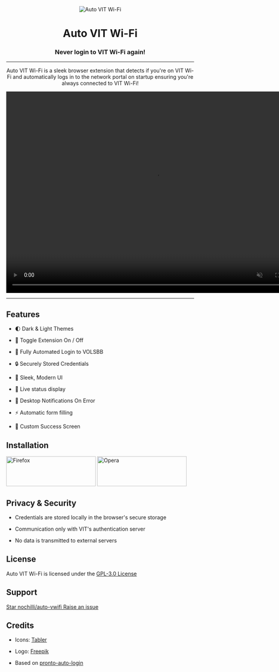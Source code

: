 <style>
    @media (max-width: 600px) {
        #vid,
        #txt {
            width: 400px !important;
            height: auto;
        }
    }
</style>

<div align="center">
	<img src="https://files.catbox.moe/tzk1xp.png" alt="Auto VIT Wi-Fi" />
	<h1 style="color: var(--pico-primary)">Auto VIT Wi-Fi</h1>
	<h3>Never login to VIT Wi-Fi again!</h3>
	<hr />
	<div id="txt" style="max-width: 1000px">
		<p>
			Auto VIT Wi-Fi is a sleek browser extension that detects if you're on VIT
			Wi-Fi and automatically logs in to the network portal on startup ensuring
			you're always connected to VIT Wi-Fi!
		</p>
	</div>
<video id="vid" align="center" width="800" height="540" autoplay controls muted>
<source src="https://files.catbox.moe/nbcrtd.mp4" type="video/mp4">
</video>
</div>

***

## Features

- 🌓 Dark & Light Themes

- 🔋 Toggle Extension On / Off

- 🚀 Fully Automated Login to VOLSBB

- 🔒 Securely Stored Credentials

- 📱 Sleek, Modern UI

- 🔄️ Live status display
  
- 🔔 Desktop Notifications On Error

- ⚡ Automatic form filling

- 🪪 Custom Success Screen

## Installation

<a style="gap:10px" href="https://addons.mozilla.org/en-US/firefox/addon/auto-vwifi"><img src="https://files.catbox.moe/86st48.png" alt="Firefox" width="240" height="80"/></a>
<a style="gap:10px" href="https://addons.opera.com/en/extensions/details/auto-vwifi/"><img src="https://files.catbox.moe/49ss6l.png" alt="Opera" width="240" height="80"/></a> 

## Privacy & Security

- Credentials are stored locally in the browser's secure storage

- Communication only with VIT's authentication server
  
- No data is transmitted to external servers

## License

Auto VIT Wi-Fi is licensed under the [GPL-3.0 License](LICENSE)

## Support

<script async defer src="https://buttons.github.io/buttons.js"></script>
<a style="gap:10px" class="github-button" href="https://github.com/nochilli/auto-vwifi" data-color-scheme="no-preference: light; light: light; dark: dark_dimmed;" data-icon="octicon-star" data-size="large" data-show-count="true" aria-label="nochilli/auto-vwifi on GitHub">Star nochilli/auto-vwifi </a>
<a style="gap:10px" class="github-button" href="https://github.com/nochilli/auto-vwifi/issues" data-color-scheme="no-preference: light; light: light; dark: dark_dimmed;" data-icon="octicon-issue-opened" data-size="large" data-show-count="true" aria-label="Issue nochilli/auto-vwifi on GitHub">Raise an issue</a>

## Credits

- Icons: [Tabler](https://tabler.io/icons)

- Logo: [Freepik](https://www.freepik.com/icons)

- Based on [pronto-auto-login](https://github.com/cybergla/pronto-auto-login/)






